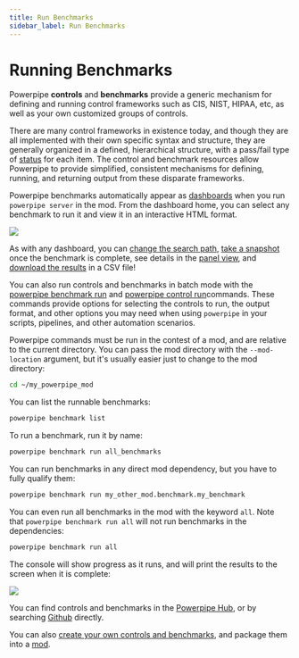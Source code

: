 ```yaml
---
title: Run Benchmarks
sidebar_label: Run Benchmarks
---
```


# Running Benchmarks

Powerpipe **controls** and **benchmarks** provide a generic mechanism for defining and running control frameworks such as CIS, NIST, HIPAA, etc, as well as your own customized groups of controls.

There are many control frameworks in existence today, and though they are all implemented with their own specific syntax and structure, they are generally organized in a defined, hierarchical structure, with a pass/fail type of [status](/docs/powerpipe-hcl/control#control-statuses) for each item.  The control and benchmark resources allow Powerpipe to provide simplified, consistent mechanisms for defining, running, and returning output from these disparate frameworks.

Powerpipe benchmarks automatically appear as [dashboards](/docs/run/dashboard) when you run `powerpipe server` in the mod.  From the dashboard home, you can select any benchmark to run it and view it in an interactive HTML format. 

![](/images/docs/learn/benchmark_dashboard.png)

As with any dashboard, you can [change the search path](/docs/run/dashboard/search-path), [take a snapshot](/docs/run/snapshots/interactive-snapshots) once the benchmark is complete, see details in the [panel view](/docs/run/dashboard#panel-view), and [download the results](/docs/run/dashboard/download) in a CSV file!
<br />

You can also run controls and benchmarks in batch mode with the [powerpipe benchmark run](/docs/reference/cli/benchmark#powerpipe-benchmark-run) and [powerpipe control run](/docs/reference/cli/control#powerpipe-control-run)commands.  These commands provide options for selecting the controls to run, the output format, and other options you may need when using `powerpipe` in your scripts, pipelines, and other automation scenarios.  

Powerpipe commands must be run in the contest of a mod, and are relative to the current directory.  You can pass the mod directory with the `--mod-location` argument, but it's usually easier just to change to the mod directory:

```bash
cd ~/my_powerpipe_mod
```

You can list the runnable benchmarks:
```bash
powerpipe benchmark list
```

To run a benchmark, run it by name:
```bash
powerpipe benchmark run all_benchmarks
```

You can run benchmarks in any direct mod dependency, but you have to fully qualify them:
```bash
powerpipe benchmark run my_other_mod.benchmark.my_benchmark
```

You can even run all benchmarks in the mod with the keyword `all`.  Note that `powerpipe benchmark run all` will not run benchmarks in the dependencies:
```bash
powerpipe benchmark run all
```


The console will show progress as it runs, and will print the results to the screen when it is complete:

![](/images/docs/learn/benchmark_run.webp)


You can find controls and benchmarks in the  [Powerpipe Hub](https://hub.powerpipe.io), or by searching [Github](https://github.com/topics/powerpipe-mod) directly.  

You can also [create your own controls and benchmarks](/docs/mods/writing-controls), and package them into a [mod](/docs/powerpipe-hcl/overview).  
